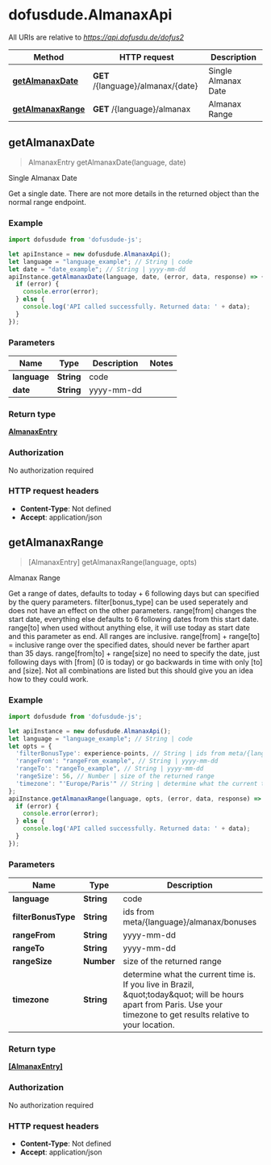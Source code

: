 # dofusdude.AlmanaxApi

All URIs are relative to *https://api.dofusdu.de/dofus2*

Method | HTTP request | Description
------------- | ------------- | -------------
[**getAlmanaxDate**](AlmanaxApi.md#getAlmanaxDate) | **GET** /{language}/almanax/{date} | Single Almanax Date
[**getAlmanaxRange**](AlmanaxApi.md#getAlmanaxRange) | **GET** /{language}/almanax | Almanax Range



## getAlmanaxDate

> AlmanaxEntry getAlmanaxDate(language, date)

Single Almanax Date

Get a single date. There are not more details in the returned object than the normal range endpoint.

### Example

```javascript
import dofusdude from 'dofusdude-js';

let apiInstance = new dofusdude.AlmanaxApi();
let language = "language_example"; // String | code
let date = "date_example"; // String | yyyy-mm-dd
apiInstance.getAlmanaxDate(language, date, (error, data, response) => {
  if (error) {
    console.error(error);
  } else {
    console.log('API called successfully. Returned data: ' + data);
  }
});
```

### Parameters


Name | Type | Description  | Notes
------------- | ------------- | ------------- | -------------
 **language** | **String**| code | 
 **date** | **String**| yyyy-mm-dd | 

### Return type

[**AlmanaxEntry**](AlmanaxEntry.md)

### Authorization

No authorization required

### HTTP request headers

- **Content-Type**: Not defined
- **Accept**: application/json


## getAlmanaxRange

> [AlmanaxEntry] getAlmanaxRange(language, opts)

Almanax Range

Get a range of dates, defaults to today + 6 following days but can specified by the query parameters.   filter[bonus_type] can be used seperately and does not have an effect on the other parameters.  range[from] changes the start date, everything else defaults to 6 following dates from this start date.  range[to] when used without anything else, it will use today as start date and this parameter as end. All ranges are inclusive.  range[from] + range[to] &#x3D; inclusive range over the specified dates, should never be farther apart than 35 days.  range[from|to] + range[size] no need to specify the date, just following days with [from] (0 is today) or go backwards in time with only [to] and [size].  Not all combinations are listed but this should give you an idea how to they could work.

### Example

```javascript
import dofusdude from 'dofusdude-js';

let apiInstance = new dofusdude.AlmanaxApi();
let language = "language_example"; // String | code
let opts = {
  'filterBonusType': experience-points, // String | ids from meta/{language}/almanax/bonuses
  'rangeFrom': "rangeFrom_example", // String | yyyy-mm-dd
  'rangeTo': "rangeTo_example", // String | yyyy-mm-dd
  'rangeSize': 56, // Number | size of the returned range
  'timezone': "'Europe/Paris'" // String | determine what the current time is. If you live in Brazil, \"today\" will be hours apart from Paris. Use your timezone to get results relative to your location.
};
apiInstance.getAlmanaxRange(language, opts, (error, data, response) => {
  if (error) {
    console.error(error);
  } else {
    console.log('API called successfully. Returned data: ' + data);
  }
});
```

### Parameters


Name | Type | Description  | Notes
------------- | ------------- | ------------- | -------------
 **language** | **String**| code | 
 **filterBonusType** | **String**| ids from meta/{language}/almanax/bonuses | [optional] 
 **rangeFrom** | **String**| yyyy-mm-dd | [optional] 
 **rangeTo** | **String**| yyyy-mm-dd | [optional] 
 **rangeSize** | **Number**| size of the returned range | [optional] 
 **timezone** | **String**| determine what the current time is. If you live in Brazil, \&quot;today\&quot; will be hours apart from Paris. Use your timezone to get results relative to your location. | [optional] [default to &#39;Europe/Paris&#39;]

### Return type

[**[AlmanaxEntry]**](AlmanaxEntry.md)

### Authorization

No authorization required

### HTTP request headers

- **Content-Type**: Not defined
- **Accept**: application/json

